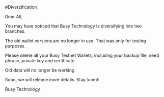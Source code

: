 #Diverzification

Dear All,

You may have noticed that Busy Technology is diversifying into two branches.

The old wallet versions are no longer in use. That was only for testing purposes.

Please delete all your Busy Testnet Wallets, including your backup file, seed phrase, private key and certificate.

Old data will no longer be working.

Soon, we will release more details. Stay tuned!

Busy Technology